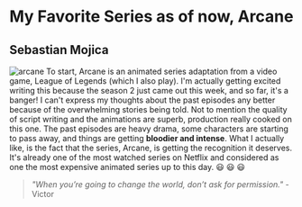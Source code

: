 # My Favorite Series as of now, Arcane
## Sebastian Mojica
![arcane](https://m.media-amazon.com/images/M/MV5BOWJhYjdjNWEtMWFmNC00ZjNkLThlZGEtN2NkM2U3NTVmMjZkXkEyXkFqcGc@._V1_.jpg)
  To start, Arcane is an animated series adaptation from a video game, League of Legends (which I also play). I'm actually getting excited writing this because the season 2 just came out this week, and so far, it's a banger! I can't express my thoughts about the past episodes any better because of the overwhelming stories being told. Not to mention the quality of script writing and the animations are superb, production really cooked on this one. The past episodes are heavy drama, some characters are starting to pass away, and things are getting **bloodier and intense**. What I actually like, is the fact that the series, Arcane, is getting the recognition it deserves. It's already one of the most watched series on Netflix and considered as one the most expensive animated series up to this day. :smiley: :smiley: :smiley:

  >*"When you’re going to change the world, don’t ask for permission."* -Victor
  
